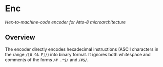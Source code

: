 # Enc

_Hex-to-machine-code encoder for Atto-8 microarchitecture_

## Overview

The encoder directly encodes hexadecimal instructions (ASCII characters in the range `/[0-9A-F]/`) into binary format. It ignores both whitespace and comments of the forms `/# .*$/` and `/#$/`.
